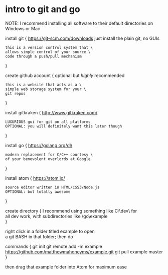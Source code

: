 # intro to git and go

NOTE: I recommend installing all software to their default directories on Windows or Mac

install git {
    https://git-scm.com/downloads
    just install the plain git, no GUIs

    this is a version control system that \
    allows simple control of your source \
    code through a push/pull mechanism
}

create github account {
    optional but *highly* recommended

    this is a website that acts as a \
    simple web storage system for your \
    git repos
}

install gitkraken {
    http://www.gitkraken.com/

    LUXURIOUS gui for git on all platforms
    OPTIONAL: you will definitely want this later though
}

install go {
    https://golang.org/dl/

    modern replacement for C/C++ courtesy \
    of your benevolent overlords at Google
}

install atom {
    https://atom.io/

    source editor written in HTML/CSS3/Node.js
    OPTIONAL: but totally awesome
}

create directory {
    I recommend using something like C:\dev\ for \
    all dev work, with subdirectories like \go\example\
}

right click in a folder titled example to open \
a git BASH in that folder; then do

commands {
    git init
    git remote add -m example https://github.com/matthewmahoneyms/example.git
    git pull example master
}

then drag that example folder into Atom for maximum ease

